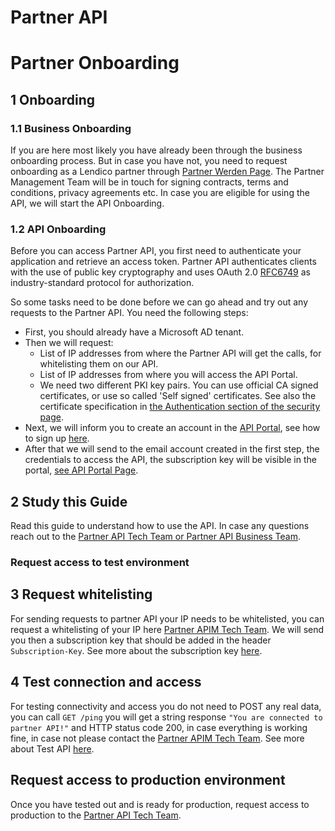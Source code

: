 # Partner API
# Partner Onboarding

## 1 Onboarding
### 1.1 Business Onboarding
If you are here most likely you have already been through the business onboarding process.
But in case you have not, you need to request onboarding as a Lendico partner through [Partner Werden Page](https://openbusiness.ing.de/ing-partner-werden).
The Partner Management Team will be in touch for signing contracts, terms and conditions, privacy agreements etc.
In case you are eligible for using the API, we will start the API Onboarding.

### 1.2 API Onboarding

Before you can access Partner API, you first need to authenticate your application and retrieve an access token.
Partner API authenticates clients with the use of public key cryptography and uses OAuth 2.0 [RFC6749](https://datatracker.ietf.org/doc/html/rfc6749) as industry-standard protocol for authorization.

So some tasks need to be done before we can go ahead and try out any requests to the Partner API.
You need the following steps:
* First, you should already have a Microsoft AD tenant.
* Then we will request: 
  * List of IP addresses from where the Partner API will get the calls, for whitelisting them on our API.
  * List of IP addresses from where you will access the API Portal.
  * We need two different PKI key pairs. You can use official CA signed certificates, or use so called 'Self signed' certificates. See also the certificate specification in [the Authentication section of the security page](Security.md).
* Next, we will inform you to create an account in the [API Portal](https://api-portal.openbusiness.ing.de/), see how to sign up [here](ApiPortal.md#sign-up).
* After that we will send to the email account created in the first step, the credentials to access the API, the subscription key will be visible in the portal, [see API Portal Page](ApiPortal.md#exploring-apis-and-profile). 

## 2 Study this Guide
Read this guide to understand how to use the API.
In case any questions reach out to the [Partner API Tech Team or Partner API Business Team](Contacts.md).
### Request access to test environment

## 3 Request whitelisting
For sending requests to partner API your IP needs to be whitelisted, you can request a whitelisting of your IP here [Partner APIM Tech Team](Contacts.md).
We will send you then a subscription key that should be added in the header
`Subscription-Key`. See more about the subscription key [here](Security.md#subscription-key).

## 4 Test connection and access
For testing connectivity and access you do not need to POST any real data, you can call `GET /ping` you will get a string response `"You are connected to partner API!"` and HTTP status code 200, in case everything is working fine, in case not please contact the [Partner APIM Tech Team](Contacts.md).
See more about Test API [here](TestApi.md).

## Request access to production environment
Once you have tested out and is ready for production, request access to production to the [Partner API Tech Team](Contacts.md). 
